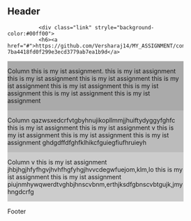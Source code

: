 


<!DOCTYPE html>
<html lang="en">
<head>
<title>CSS Template</title>
<meta charset="utf-8">
<meta name="viewport" content="width=device-width, initial-scale=1">
<style>
* {
  box-sizing: border-box;
}

body {
  font-family: Arial, Helvetica, sans-serif;
}

/* Style the header */
.header {
  background-color: #f1f1f1;
  padding: 30px;
  text-align: center;
  font-size: 35px;
  border:1px maroon;
}
                   .link {
                  background-color: #800080;
                  padding: 15px;
                  text-align: left;
                  font-size: 35px;
                  border: 1px solid black;
                  overflow: hidden;
                   
                         }

.column {
  float: left;
  width: 31%;
  padding: 10px;
 margin: 5px;
border:1px blue;
overflow: hidden;
  height: 300px; /* Should be removed. Only for demonstration */
}

/* Clear floats after the columns */
.row:after {
  content: "";
  display: table;
  clear: both;
.footer {
  background-color: #800000;
  padding: 10px;
  text-align: center;
}


@media (max-width: 600px) {
  .column {
    width: 100%;
  }
}
</style>
</head>
<body>

<div class="header">
  <h2>Header</h2>

              <div class="link" stryle="background-color:#00ff00"> 
              <h6><a href="#">https://github.com/Versharaj14/MY_ASSIGNMENT/commit/0cfd9809b0530f27969d06984b622b13c957f356#diff-7ba4418fd0f299e3ecd3779ab7ea1b9d</a>
  </h6>
              </div>
           </div>

<div class="row">
  <div class="column" style="background-color:#aaa;"><p>Column
   this is my ist assignment.
  this is my ist assignment  this is my ist assignment  this is my ist assignment
  this is my ist assignment  this is my ist assignment  this is my ist assignment
  this is my ist assignment  this is my ist assignment</p></div>

  <div class="column" style="background-color:#bbb;"><p>Column
qazwsxedcrfvtgbyhnujikopllmmjjhuiftydyggyfghfc
  this is my ist assignment  this is my ist assignment
v  this is my ist assignment
  this is my ist assignment  this is my ist assignment
ghdgdffdfghfklhikcfguiegfiufhruieyh</p>
</div>

  <div class="column" style="background-color:#ccc;"><P>Column   
v  this is my ist assignment
jhbjhgjhfyfhgvjhvhfhgfyhgjhvvcdegwfuejom,klm,lo
  this is my ist assignment
  this is my ist assignment
piujnmhywqwerdtvghbjhnscvbnm,erthjksdfgbnscvbtgujk,jmyhngdcrfg</p>
</div>

</div>

<div class="footer">
  <p>Footer</p>
</div>

</body>
</html>
